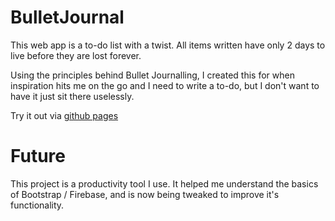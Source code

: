 # BulletJournal

This web app is a to-do list with a twist. All items written have only 2 days to live before they are lost forever.

Using the principles behind Bullet Journalling, I created this for when inspiration hits me on the go and I need to write a to-do, but I don't want to have it just sit there uselessly.

Try it out via [github pages](https://jamesmonks.github.io/BulletJournal/)

# Future
This project is a productivity tool I use. It helped me understand the basics of Bootstrap / Firebase, and is now being tweaked to improve it's functionality.
